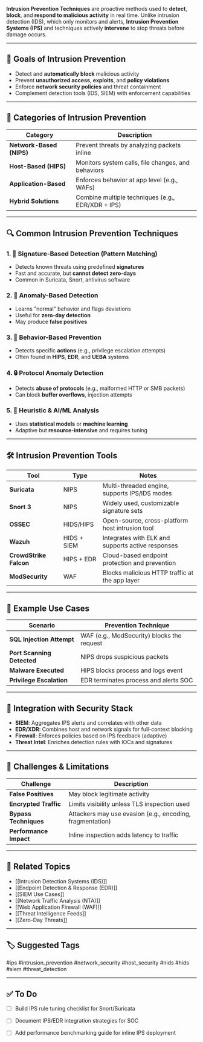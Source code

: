 **Intrusion Prevention Techniques** are proactive methods used to **detect**, **block**, and **respond to malicious activity** in real time. Unlike intrusion detection (IDS), which only monitors and alerts, **Intrusion Prevention Systems (IPS)** and techniques actively **intervene** to stop threats before damage occurs.

---

## 🎯 Goals of Intrusion Prevention

- Detect and **automatically block** malicious activity
- Prevent **unauthorized access**, **exploits**, and **policy violations**
- Enforce **network security policies** and threat containment
- Complement detection tools (IDS, SIEM) with enforcement capabilities

---

## 🧱 Categories of Intrusion Prevention

| Category                   | Description                                               |
|----------------------------|-----------------------------------------------------------|
| **Network-Based (NIPS)**   | Prevent threats by analyzing packets inline               |
| **Host-Based (HIPS)**      | Monitors system calls, file changes, and behaviors        |
| **Application-Based**      | Enforces behavior at app level (e.g., WAFs)               |
| **Hybrid Solutions**       | Combine multiple techniques (e.g., EDR/XDR + IPS)         |

---

## 🔍 Common Intrusion Prevention Techniques

### 1. 🧬 Signature-Based Detection (Pattern Matching)

- Detects known threats using predefined **signatures**
- Fast and accurate, but **cannot detect zero-days**
- Common in Suricata, Snort, antivirus software

### 2. 🧠 Anomaly-Based Detection

- Learns "normal" behavior and flags deviations
- Useful for **zero-day detection**
- May produce **false positives**

### 3. 🧪 Behavior-Based Prevention

- Detects specific **actions** (e.g., privilege escalation attempts)
- Often found in **HIPS**, **EDR**, and **UEBA** systems

### 4. 🔒 Protocol Anomaly Detection

- Detects **abuse of protocols** (e.g., malformed HTTP or SMB packets)
- Can block **buffer overflows**, injection attempts

### 5. 🔧 Heuristic & AI/ML Analysis

- Uses **statistical models** or **machine learning**
- Adaptive but **resource-intensive** and requires tuning

---

## 🛠 Intrusion Prevention Tools

| Tool               | Type          | Notes                                             |
|--------------------|---------------|---------------------------------------------------|
| **Suricata**       | NIPS          | Multi-threaded engine, supports IPS/IDS modes     |
| **Snort 3**        | NIPS          | Widely used, customizable signature sets          |
| **OSSEC**          | HIDS/HIPS     | Open-source, cross-platform host intrusion tool   |
| **Wazuh**          | HIDS + SIEM   | Integrates with ELK and supports active responses |
| **CrowdStrike Falcon** | HIPS + EDR| Cloud-based endpoint protection and prevention    |
| **ModSecurity**    | WAF           | Blocks malicious HTTP traffic at the app layer    |

---

## 🧠 Example Use Cases

| Scenario                   | Prevention Technique                        |
|----------------------------|---------------------------------------------|
| **SQL Injection Attempt**  | WAF (e.g., ModSecurity) blocks the request  |
| **Port Scanning Detected** | NIPS drops suspicious packets                |
| **Malware Executed**       | HIPS blocks process and logs event          |
| **Privilege Escalation**   | EDR terminates process and alerts SOC       |

---

## 🔐 Integration with Security Stack

- **SIEM**: Aggregates IPS alerts and correlates with other data
- **EDR/XDR**: Combines host and network signals for full-context blocking
- **Firewall**: Enforces policies based on IPS feedback (adaptive)
- **Threat Intel**: Enriches detection rules with IOCs and signatures

---

## 🧾 Challenges & Limitations

| Challenge              | Description                                      |
|------------------------|--------------------------------------------------|
| **False Positives**    | May block legitimate activity                    |
| **Encrypted Traffic**  | Limits visibility unless TLS inspection used     |
| **Bypass Techniques**  | Attackers may use evasion (e.g., encoding, fragmentation) |
| **Performance Impact** | Inline inspection adds latency to traffic        |

---

## 🧠 Related Topics

- [[Intrusion Detection Systems (IDS)]]
- [[Endpoint Detection & Response (EDR)]]
- [[SIEM Use Cases]]
- [[Network Traffic Analysis (NTA)]]
- [[Web Application Firewall (WAF)]]
- [[Threat Intelligence Feeds]]
- [[Zero-Day Threats]]

---

## 🏷 Suggested Tags

#ips #intrusion_prevention #network_security #host_security #nids #hids #siem #threat_detection

---

## ✅ To Do

- [ ] Build IPS rule tuning checklist for Snort/Suricata
- [ ] Document IPS/EDR integration strategies for SOC
- [ ] Add performance benchmarking guide for inline IPS deployment

